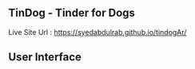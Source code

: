 ## TinDog - Tinder for Dogs

Live Site Url : https://syedabdulrab.github.io/tindogAr/

## User Interface
